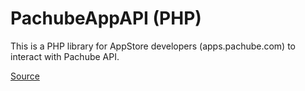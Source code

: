 # PachubeAppAPI (PHP)

This is a PHP library for AppStore developers (apps.pachube.com) to interact with Pachube API. 

[Source](http://codeblog.ru)

